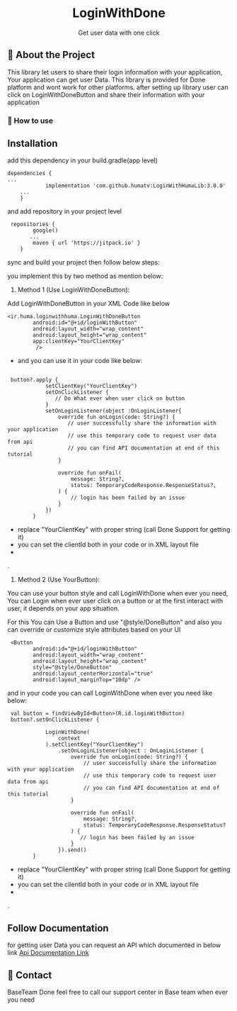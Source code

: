 
<div align="center">


  <h1>LoginWithDone</h1>

  <p>
    Get user data with one click
  </p>

</div>

<!-- About the Library -->
## :star2: About the Project
 <p>
    This library let users to share their login information with your application,
    Your application can get user Data. 
This library is provided for Done platform and wont work for other platforms.
 after setting up library user can click on LoginWithDoneButton and share their information with your application
  </p>


<!-- TechStack -->
### :space_invader: How to use


Installation
-----------
add this dependency in your build.gradle(app level)
```
dependencies {
...
	        implementation 'com.github.humatv:LoginWithHumaLib:3.0.0'
	...
	}
```

and add repository in your project level

```
 repositories {
        google()
       ...
        maven { url 'https://jitpack.io' }
    }
```

sync and build your project then follow below steps:

you implement this by two method as mention below: 

1. Method 1 (Use LoginWithDoneButton):

Add LoginWithDoneButton in your XML Code like below
```
<ir.huma.loginwithhuma.LoginWithDoneButton
        android:id="@+id/loginWithButton"
        android:layout_width="wrap_content"
        android:layout_height="wrap_content" 
        app:clientKey="YourClientKey"
         />
```



- and you can use it in your code like below:

```

 button?.apply {
            setClientKey("YourClientKey") 
            setOnClickListener {
               // Do What ever when user click on button
            }
            setOnLoginListener(object :OnLoginListener{
                override fun onLogin(code: String?) {
                   // user successfully share the information with your application 
                   // use this temporary code to request user data from api
                   // you can find API documentation at end of this tutorial   
                }

                override fun onFail(
                    message: String?,
                    status: TemporaryCodeResponse.ResponseStatus?,
                ) {
                    // login has been failed by an issue
                }
            })
        }

```
- replace "YourClientKey" with proper string (call Done Support for getting it)
- you can set the clientId both in your code or in XML layout file
- 

. 

1. Method 2 (Use YourButton):

You can use your button style and call LoginWithDone when ever you need,
You can Login when ever user click on a button or at the first interact with user, it depends on your app situation.

For this You can Use a Button and use "@style/DoneButton" and also you can override or customize style attributes based on your UI
```
 <Button
        android:id="@+id/loginWithButton"
        android:layout_width="wrap_content"
        android:layout_height="wrap_content"
        style="@style/DoneButton"
        android:layout_centerHorizontal="true"
        android:layout_marginTop="10dp" />
```
and in your code you can call LoginWithDone when ever you need like below:
```
 val button = findViewById<Button>(R.id.loginWithButton)
 button?.setOnClickListener {
            
            LoginWithDone(
                context
            ).setClientKey("YourClientKey")
                .setOnLoginListener(object : OnLoginListener {
                    override fun onLogin(code: String?) {
                        // user successfully share the information with your application 
                        // use this temporary code to request user data from api
                        // you can find API documentation at end of this tutorial 
                    }

                    override fun onFail(
                        message: String?,
                        status: TemporaryCodeResponse.ResponseStatus?
                    ) {
                       // login has been failed by an issue
                    }
                }).send()
        }

```

- replace "YourClientKey" with proper string (call Done Support for getting it)
- you can set the clientId both in your code or in XML layout file
-

.


Follow Documentation 
-----
for getting user Data you can request an API which documented in below link
<a href="https://drive.google.com/file/d/1yZ7WwgV6gA59YbQUQs3ub0pUCPqGHOLf/view?usp=sharing">
Api Documentation Link
</a>

<!-- Contact -->
## :handshake: Contact

BaseTeam Done
feel free to call our support center in Base team when ever you need


